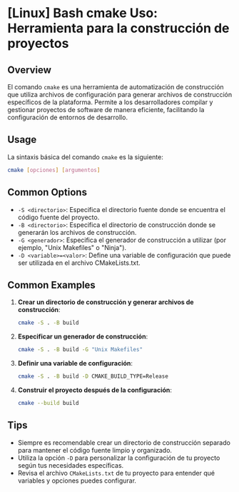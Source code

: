 # [Linux] Bash cmake Uso: Herramienta para la construcción de proyectos

## Overview
El comando `cmake` es una herramienta de automatización de construcción que utiliza archivos de configuración para generar archivos de construcción específicos de la plataforma. Permite a los desarrolladores compilar y gestionar proyectos de software de manera eficiente, facilitando la configuración de entornos de desarrollo.

## Usage
La sintaxis básica del comando `cmake` es la siguiente:

```bash
cmake [opciones] [argumentos]
```

## Common Options
- `-S <directorio>`: Especifica el directorio fuente donde se encuentra el código fuente del proyecto.
- `-B <directorio>`: Especifica el directorio de construcción donde se generarán los archivos de construcción.
- `-G <generador>`: Especifica el generador de construcción a utilizar (por ejemplo, "Unix Makefiles" o "Ninja").
- `-D <variable>=<valor>`: Define una variable de configuración que puede ser utilizada en el archivo CMakeLists.txt.

## Common Examples
1. **Crear un directorio de construcción y generar archivos de construcción**:
   ```bash
   cmake -S . -B build
   ```

2. **Especificar un generador de construcción**:
   ```bash
   cmake -S . -B build -G "Unix Makefiles"
   ```

3. **Definir una variable de configuración**:
   ```bash
   cmake -S . -B build -D CMAKE_BUILD_TYPE=Release
   ```

4. **Construir el proyecto después de la configuración**:
   ```bash
   cmake --build build
   ```

## Tips
- Siempre es recomendable crear un directorio de construcción separado para mantener el código fuente limpio y organizado.
- Utiliza la opción `-D` para personalizar la configuración de tu proyecto según tus necesidades específicas.
- Revisa el archivo `CMakeLists.txt` de tu proyecto para entender qué variables y opciones puedes configurar.